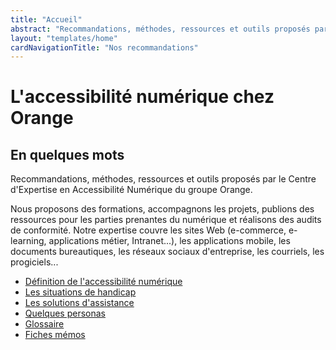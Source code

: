 ```yaml
---
title: "Accueil"
abstract: "Recommandations, méthodes, ressources et outils proposés par le Centre d'Expertise en Accessibilité Numérique du groupe Orange"
layout: "templates/home"
cardNavigationTitle: "Nos recommandations"
---
```


# L'accessibilité numérique chez Orange

## En quelques mots

Recommandations, méthodes, ressources et outils proposés par le Centre d'Expertise en Accessibilité Numérique du groupe Orange.

Nous proposons des formations, accompagnons les projets, publions des ressources pour les parties prenantes du numérique et réalisons des audits de conformité.
Notre expertise couvre les sites Web (e-commerce, e-learning, applications métier, Intranet...), les applications mobile, les documents bureautiques, les réseaux sociaux d'entreprise, les courriels, les progiciels...

<ul class="list-inline">
  <li class="list-inline-item pb-2">
    <a href="definition-accessibilite-numerique/" class="btn btn-outline-secondary btn-sm">Définition de l'accessibilité numérique</a>
  </li>
  <li class="list-inline-item pb-2">
    <a href="les-situations-de-handicap/" class="btn btn-outline-secondary btn-sm">Les situations de handicap</a>
  </li>
  <li class="list-inline-item pb-2">
    <a href="solutions-assistance/" class="btn btn-outline-secondary btn-sm">Les solutions d'assistance</a>
  </li>
  <li class="list-inline-item pb-2">
    <a href="persona/" class="btn btn-outline-secondary btn-sm">Quelques personas</a>
  </li>
  <li class="list-inline-item pb-2">
    <a href="glossaire/" class="btn btn-outline-secondary btn-sm">Glossaire</a>
  </li>
  <li class="list-inline-item pb-2">
    <a href="articles/memo-accessibilite/#liste-des-memos/" class="btn btn-outline-secondary btn-sm">Fiches mémos</a>
  </li>
</ul>
